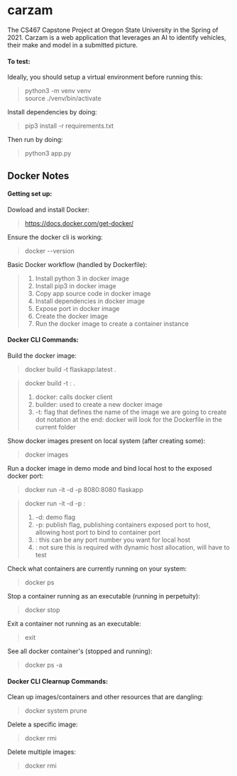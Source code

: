 # carzam
The CS467 Capstone Project at Oregon State University in the Spring of 2021. Carzam is a web application that leverages an AI to identify vehicles, their make and model in a submitted picture.

 #### To test:
 Ideally, you should setup a virtual environment before running this:
 > python3 -m venv venv  
 > source ./venv/bin/activate  

 Install dependencies by doing:  
 > pip3 install -r requirements.txt

 Then run by doing:  
 > python3 app.py

## Docker Notes

#### Getting set up:

Dowload and install Docker:
> https://docs.docker.com/get-docker/

Ensure the docker cli is working:
> docker --version

Basic Docker workflow (handled by Dockerfile):
> 1. Install python 3 in docker image
> 2. Install pip3 in docker image
> 3. Copy app source code in docker image
> 4. Install dependencies in docker image
> 5. Expose port in docker image
> 6. Create the docker image
> 7. Run the docker image to create a container instance

#### Docker CLI Commands:

Build the docker image:
> docker build -t flaskapp:latest .

> docker build -t <new image name>:<image version> .
> 1. docker: calls docker client
> 2. builder: used to create a new docker image
> 3. -t: flag that defines the name of the image we are going to create
> dot notation at the end: docker will look for the Dockerfile in the current folder

Show docker images present on local system (after creating some):
> docker images

Run a docker image in demo mode and bind local host to the exposed docker port:
> docker run -it -d -p 8080:8080 flaskapp

> docker run -it -d -p <local port>:<exposed container port> <image name>
> 1. -d: demo flag
> 2. -p: publish flag, publishing containers exposed port to host, allowing host port to bind to container port
> 3. <local port>: this can be any port number you want for local host
> 4. <exposed container port>: not sure this is required with dynamic host allocation, will have to test

Check what containers are currently running on your system:
> docker ps

Stop a container running as an executable (running in perpetuity):
> docker stop <container id>

Exit a container not running as an executable:
> exit

See all docker container's (stopped and running):
> docker ps -a

#### **Docker CLI Clearnup Commands:**

Clean up images/containers and other resources that are dangling:
> docker system prune

Delete a specific image:
> docker rmi <image id>

Delete multiple images:
> docker rmi <image id> <image id>
